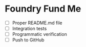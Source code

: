 # Foundry Fund Me

-[ ] Proper README.md file
-[ ] Integration tests
-[ ] Programmatic verification
-[ ] Push to GitHub
